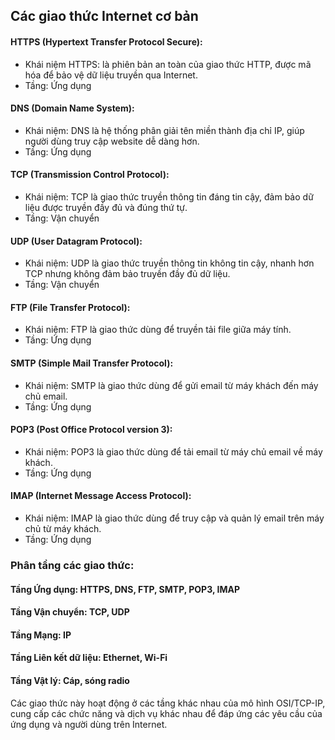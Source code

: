 ## Các giao thức Internet cơ bản
#### HTTPS (Hypertext Transfer Protocol Secure):
  + Khái niệm HTTPS: là phiên bản an toàn của giao thức HTTP, được mã hóa để bảo vệ dữ liệu truyền qua Internet.
  + Tầng: Ứng dụng
#### DNS (Domain Name System):
  + Khái niệm: DNS là hệ thống phân giải tên miền thành địa chỉ IP, giúp người dùng truy cập website dễ dàng hơn.
  + Tầng: Ứng dụng
#### TCP (Transmission Control Protocol):
  + Khái niệm: TCP là giao thức truyền thông tin đáng tin cậy, đảm bảo dữ liệu được truyền đầy đủ và đúng thứ tự.
  + Tầng: Vận chuyển
#### UDP (User Datagram Protocol):
  + Khái niệm: UDP là giao thức truyền thông tin không tin cậy, nhanh hơn TCP nhưng không đảm bảo truyền đầy đủ dữ liệu.
  + Tầng: Vận chuyển
#### FTP (File Transfer Protocol):
  + Khái niệm: FTP là giao thức dùng để truyền tải file giữa máy tính.
  + Tầng: Ứng dụng
#### SMTP (Simple Mail Transfer Protocol):
  + Khái niệm: SMTP là giao thức dùng để gửi email từ máy khách đến máy chủ email.
  + Tầng: Ứng dụng
#### POP3 (Post Office Protocol version 3):
  + Khái niệm: POP3 là giao thức dùng để tải email từ máy chủ email về máy khách.
  + Tầng: Ứng dụng
#### IMAP (Internet Message Access Protocol):
  + Khái niệm: IMAP là giao thức dùng để truy cập và quản lý email trên máy chủ từ máy khách.
  + Tầng: Ứng dụng

### Phân tầng các giao thức:

#### Tầng Ứng dụng: HTTPS, DNS, FTP, SMTP, POP3, IMAP
#### Tầng Vận chuyển: TCP, UDP
#### Tầng Mạng: IP
#### Tầng Liên kết dữ liệu: Ethernet, Wi-Fi
#### Tầng Vật lý: Cáp, sóng radio
  Các giao thức này hoạt động ở các tầng khác nhau của mô hình OSI/TCP-IP, cung cấp các chức năng và dịch vụ khác nhau để đáp ứng các yêu cầu của ứng dụng và người dùng trên Internet.